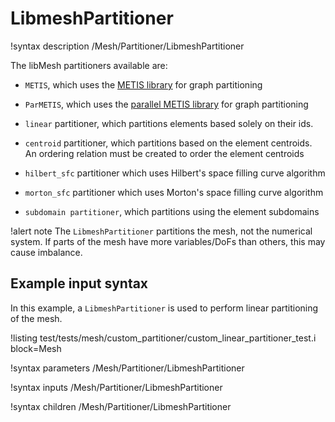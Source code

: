 # LibmeshPartitioner

!syntax description /Mesh/Partitioner/LibmeshPartitioner

The libMesh partitioners available are:

- `METIS`, which uses the [METIS library](http://glaros.dtc.umn.edu/gkhome/metis/metis/overview) for graph partitioning

- `ParMETIS`, which uses the [parallel METIS library](http://glaros.dtc.umn.edu/gkhome/metis/parmetis/overview) for graph partitioning

- `linear` partitioner, which partitions elements based solely on their ids.

- `centroid` partitioner, which partitions based on the element centroids.
  An ordering relation must be created to order the element centroids

- `hilbert_sfc` partitioner which uses Hilbert's space filling curve algorithm

- `morton_sfc` partitioner which uses Morton's space filling curve algorithm

- `subdomain partitioner`, which partitions using the element subdomains


!alert note
The `LibmeshPartitioner` partitions the mesh, not the numerical system. If parts of the mesh
have more variables/DoFs than others, this may cause imbalance.

## Example input syntax

In this example, a `LibmeshPartitioner` is used to perform linear partitioning of the mesh.

!listing test/tests/mesh/custom_partitioner/custom_linear_partitioner_test.i block=Mesh

!syntax parameters /Mesh/Partitioner/LibmeshPartitioner

!syntax inputs /Mesh/Partitioner/LibmeshPartitioner

!syntax children /Mesh/Partitioner/LibmeshPartitioner
